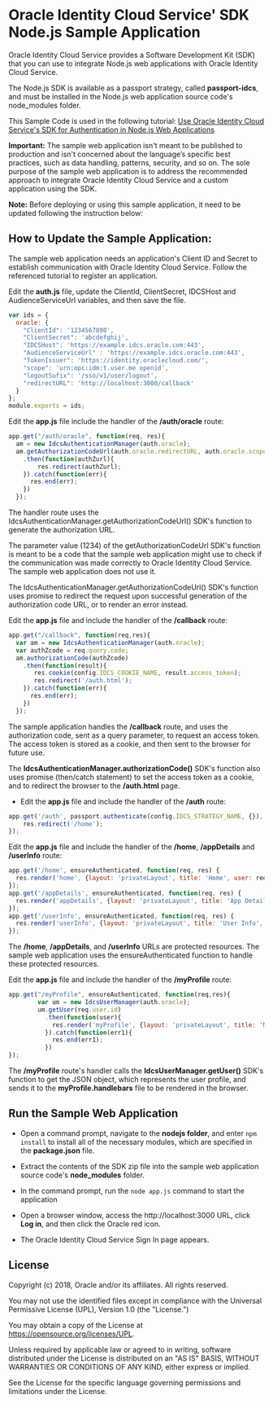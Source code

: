 # Oracle Identity Cloud Service' SDK Node.js Sample Application

Oracle Identity Cloud Service provides a Software Development Kit (SDK) that you can use to integrate Node.js web applications with Oracle Identity Cloud Service.

The Node.js SDK is available as a passport strategy, called **passport-idcs**, and must be installed in the Node.js web application source code's node_modules folder.

This Sample Code is used in the following tutorial: [Use Oracle Identity Cloud Service's SDK for Authentication in Node.js Web Applications](https://apexapps.oracle.com/pls/apex/f?p=44785:112:0::::P112_CONTENT_ID:22661)

**Important:** The sample web application isn't meant to be published to production and isn't concerned about the language’s specific best practices, such as data handling, patterns, security, and so on. The sole purpose of the sample web application is to address the recommended approach to integrate Oracle Identity Cloud Service and a custom application using the SDK.

**Note:** Before deploying or using this sample application, it need to be updated following the instruction below:

## How to Update the Sample Application:

The sample web application needs an application's Client ID and Secret to establish communication with Oracle Identity Cloud Service.  Follow the referenced tutorial to register an application.

Edit the **auth.js** file, update the ClientId, ClientSecret, IDCSHost and AudienceServiceUrl variables, and then save the file.
```javascript
var ids = {
  oracle: {
    "ClientId": '1234567890',
    "ClientSecret": 'abcdefghij',
    "IDCSHost": 'https://example.idcs.oracle.com:443',
    "AudienceServiceUrl" : 'https://example.idcs.oracle.com:443',
    "TokenIssuer": 'https://identity.oraclecloud.com/',
    "scope": 'urn:opc:idm:t.user.me openid',
    "logoutSufix": '/sso/v1/user/logout',
    "redirectURL": 'http://localhost:3000/callback'
  }
};
module.exports = ids;
```

Edit the **app.js** file include the handler of the **/auth/oracle** route:
```javascript
app.get("/auth/oracle", function(req, res){
  am = new IdcsAuthenticationManager(auth.oracle);
  am.getAuthorizationCodeUrl(auth.oracle.redirectURL, auth.oracle.scope, "1234", "code")
    .then(function(authZurl){
        res.redirect(authZurl);
    }).catch(function(err){
      res.end(err);
    })
  });
```
The handler route uses the IdcsAuthenticationManager.getAuthorizationCodeUrl() SDK's function to generate the authorization URL.

The parameter value (1234) of the getAuthorizationCodeUrl SDK's function is meant to be a code that the sample web application might use to check if the communication was made correctly to Oracle Identity Cloud Service. The sample web application does not use it.

The IdcsAuthenticationManager.getAuthorizationCodeUrl() SDK's function uses promise to redirect the request upon successful generation of the authorization code URL, or to render an error instead.

Edit the **app.js** file and include the handler of the **/callback** route:
```javascript
app.get("/callback", function(req,res){
  var am = new IdcsAuthenticationManager(auth.oracle);
  var authZcode = req.query.code;
  am.authorizationCode(authZcode)
    .then(function(result){
       res.cookie(config.IDCS_COOKIE_NAME, result.access_token);
       res.redirect('/auth.html');
    }).catch(function(err){
      res.end(err);
    })
  });
```
The sample application handles the **/callback** route, and uses the authorization code, sent as a query parameter, to request an access token. The access token is stored as a cookie, and then sent to the browser for future use.

The **IdcsAuthenticationManager.authorizationCode()** SDK's function also uses promise (then/catch statement) to set the access token as a cookie, and to redirect the browser to the **/auth.html** page.

- Edit the **app.js** file and include the handler of the **/auth** route:
```javascript
app.get('/auth', passport.authenticate(config.IDCS_STRATEGY_NAME, {}), function(req, res) {
    res.redirect('/home');
});
```

Edit the **app.js** file and include the handler of the **/home**, **/appDetails** and **/userInfo** route:
```javascript
app.get('/home', ensureAuthenticated, function(req, res) {
  res.render('home', {layout: 'privateLayout', title: 'Home', user: req.user});
});
app.get('/appDetails', ensureAuthenticated, function(req, res) {
  res.render('appDetails', {layout: 'privateLayout', title: 'App Details', user: req.user});
});
app.get('/userInfo', ensureAuthenticated, function(req, res) {
  res.render('userInfo', {layout: 'privateLayout', title: 'User Info', user: req.user, userInfo: JSON.stringify(req.user, null, 2)});
});
```
The **/home**, **/appDetails**, and **/userInfo** URLs are protected resources. The sample web application uses the ensureAuthenticated function to handle these protected resources. 

Edit the **app.js** file and include the handler of the **/myProfile** route:
```javascript
app.get("/myProfile", ensureAuthenticated, function(req,res){
        var um = new IdcsUserManager(auth.oracle);
        um.getUser(req.user.id)
          .then(function(user){
            res.render('myProfile', {layout: 'privateLayout', title: 'My Profile', user: req.user, userInfo: JSON.stringify(user, null, 2)});
          }).catch(function(err1){
            res.end(err1);
          })
});
```
The **/myProfile** route's handler calls the **IdcsUserManager.getUser()** SDK's function to get the JSON object, which represents the user profile, and sends it to the **myProfile.handlebars** file to be rendered in the browser.

## Run the Sample Web Application

- Open a command prompt, navigate to the **nodejs folder**, and enter `npm install` to install all of the necessary modules, which are specified in the **package.json** file. 

- Extract the contents of the SDK zip file into the sample web application source code's **node_modules** folder. 

- In the command prompt, run the `node app.js` command to start the application
 
- Open a browser window, access the http://localhost:3000 URL, click **Log in**, and then click the Oracle red icon.

- The Oracle Identity Cloud Service Sign In page appears.

## License

Copyright (c) 2018, Oracle and/or its affiliates. All rights reserved.

You may not use the identified files except in compliance with the Universal Permissive License (UPL), Version 1.0 (the "License.")

You may obtain a copy of the License at https://opensource.org/licenses/UPL. 

Unless required by applicable law or agreed to in writing, software distributed under the License is distributed on an "AS IS" BASIS, WITHOUT WARRANTIES OR CONDITIONS OF ANY KIND, either express or implied.

See the License for the specific language governing permissions and limitations under the License.
